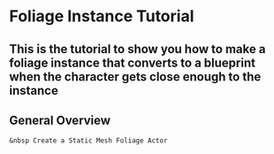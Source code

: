 # Foliage Instance Tutorial
## This is the tutorial to show you how to make a foliage instance that converts to a blueprint when the character gets close enough to the instance

## General Overview
    &nbsp Create a Static Mesh Foliage Actor